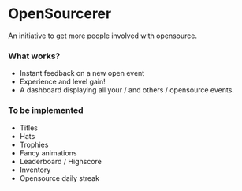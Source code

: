 # OpenSourcerer
An initiative to get more people involved with opensource.

### What works?
* Instant feedback on a new open event
* Experience and level gain!
* A dashboard displaying all your / and others / opensource events.

### To be implemented
* Titles
* Hats
* Trophies
* Fancy animations
* Leaderboard / Highscore
* Inventory
* Opensource daily streak
